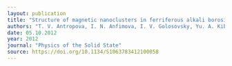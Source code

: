 ```yaml
---
layout: publication
title: "Structure of magnetic nanoclusters in ferriferous alkali borosilicate glasses"
authors: "T. V. Antropova, I. N. Anfimova, I. V. Golosovsky, Yu. A. Kibalin, A. A. Naberezhnov, N. I. Porechnaya, O. A. Pshenko & A. V. Filimonov"
date: 05.10.2012
year: 2012
journal: "Physics of the Solid State"
source: https://doi.org/10.1134/S1063783412100058
---
```

